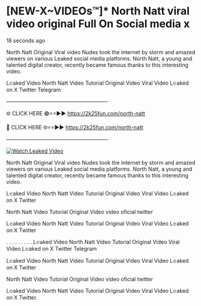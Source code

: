 # [NEW-X~VIDEOs™]* North Natt viral video original Full On Social media x

18 seconds ago

North Natt Original Viral video Nudes took the internet by storm and amazed viewers on various Leaked social media platforms. North Natt, a young and talented digital creator, recently became famous thanks to this interesting video.

L𝚎aked Video North Natt Video Tutorial Original Video Viral Video L𝚎aked on X Twitter Telegram

———————————————————-

🌐 CLICK HERE 🟢==►► https://2k25fun.com/north-natt

🔴 CLICK HERE 🌐==►► https://2k25fun.com/north-natt

———————————————————-

[![Watch Leaked Video](https://miro.medium.com/v2/resize:fit:828/format:webp/1*cilzJN44JGOrTw9NJCrNHA.gif "Watch Leaked Video")](https://2k25fun.com/north-natt)

North Natt Original Viral video Nudes took the internet by storm and amazed viewers on various Leaked social media platforms. North Natt, a young and talented digital creator, recently became famous thanks to this interesting video.

L𝚎aked Video North Natt Video Tutorial Original Video Viral Video L𝚎aked on X Twitter

North Natt Video Tutorial Original Video video oficial twitter

L𝚎aked Video North Natt Video Tutorial Original Video Viral Video L𝚎aked on X Twitter

. . . . . . . . . L𝚎aked Video North Natt Video Tutorial Original Video Viral Video L𝚎aked on X Twitter Telegram

L𝚎aked Video North Natt Video Tutorial Original Video Viral Video L𝚎aked on X Twitter

North Natt Video Tutorial Original Video video oficial twitter

L𝚎aked Video North Natt Video Tutorial Original Video Viral Video L𝚎aked on X Twitter.